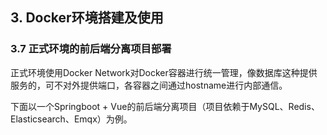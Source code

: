 ## 3. Docker环境搭建及使用
### 3.7 正式环境的前后端分离项目部署

正式环境使用Docker Network对Docker容器进行统一管理，像数据库这种提供服务的，可不对外提供端口，各容器之间通过hostname进行内部通信。

下面以一个Springboot + Vue的前后端分离项目（项目依赖于MySQL、Redis、 Elasticsearch、Emqx）为例。
